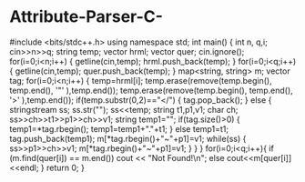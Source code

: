 # Attribute-Parser-C-


#include <bits/stdc++.h>
using namespace std;
int main()
{
int n, q,i;
cin>>n>>q;
string temp;
vector<string> hrml;
vector<string> quer;
cin.ignore();
for(i=0;i<n;i++)
{
    getline(cin,temp);
    hrml.push_back(temp);
}
for(i=0;i<q;i++)
{
    getline(cin,temp);
    quer.push_back(temp);
}
map<string, string> m;
vector<string> tag;
for(i=0;i<n;i++)
{
    temp=hrml[i];
    temp.erase(remove(temp.begin(), temp.end(), '\"' ),temp.end());
    temp.erase(remove(temp.begin(), temp.end(), '>' ),temp.end());
    if(temp.substr(0,2)=="</")
    {
        tag.pop_back();
}
else
{
        stringstream ss;
        ss.str("");
        ss<<temp;
        string t1,p1,v1;
        char ch;
        ss>>ch>>t1>>p1>>ch>>v1;
        string temp1="";
        if(tag.size()>0)
        {
            temp1=*tag.rbegin();
            temp1=temp1+"."+t1;
        }
        else
            temp1=t1;
        tag.push_back(temp1);
        m[*tag.rbegin()+"~"+p1]=v1;
        while(ss)
        {
            ss>>p1>>ch>>v1;
            m[*tag.rbegin()+"~"+p1]=v1;
        }
}
}
for(i=0;i<q;i++){
    if (m.find(quer[i]) == m.end())
        cout << "Not Found!\n";
    else
        cout<<m[quer[i]]<<endl;
}
return 0;
}
